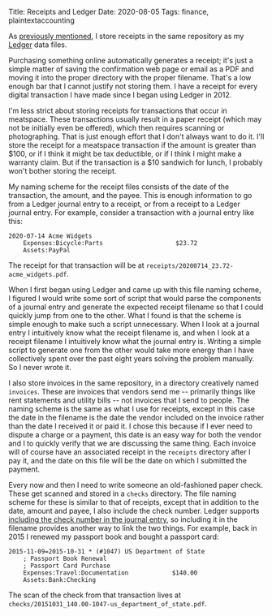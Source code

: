 Title: Receipts and Ledger
Date: 2020-08-05
Tags: finance, plaintextaccounting

As [previously mentioned](/2020/08/organizing-ledger/), I store receipts in the same repository as my [Ledger](https://www.ledger-cli.org/) data files.

Purchasing something online automatically generates a receipt; it's just a simple matter of saving the confirmation web page or email as a PDF and moving it into the proper directory with the proper filename. That's a low enough bar that I cannot justify not storing them. I have a receipt for every digital transaction I have made since I began using Ledger in 2012.

I'm less strict about storing receipts for transactions that occur in meatspace. These transactions usually result in a paper receipt (which may not be initially even be offered), which then requires scanning or photographing. That is just enough effort that I don't always want to do it. I'll store the receipt for a meatspace transaction if the amount is greater than $100, or if I think it might be tax deductible, or if I think I might make a warranty claim. But if the transaction is a $10 sandwich for lunch, I probably won't bother storing the receipt.

My naming scheme for the receipt files consists of the date of the transaction, the amount, and the payee. This is enough information to go from a Ledger journal entry to a receipt, or from a receipt to a Ledger journal entry. For example, consider a transaction with a journal entry like this:

    2020-07-14 Acme Widgets
        Expenses:Bicycle:Parts                    $23.72
        Assets:PayPal

The receipt for that transaction will be at `receipts/20200714_23.72-acme_widgets.pdf`.

When I first began using Ledger and came up with this file naming scheme, I figured I would write some sort of script that would parse the components of a journal entry and generate the expected receipt filename so that I could quickly jump from one to the other. What I found is that the scheme is simple enough to make such a script unnecessary. When I look at a journal entry I intuitively know what the receipt filename is, and when I look at a receipt filename I intuitively know what the journal entry is. Writing a simple script to generate one from the other would take more energy than I have collectively spent over the past eight years solving the problem manually. So I never wrote it.

I also store invoices in the same repository, in a directory creatively named `invoices`. These are invoices that vendors send me -- primarily things like rent statements and utility bills -- not invoices that I send to people. The naming scheme is the same as what I use for receipts, except in this case the date in the filename is the date the vendor included on the invoice rather than the date I received it or paid it. I chose this because if I ever need to dispute a charge or a payment, this date is an easy way for both the vendor and I to quickly verify that we are discussing the same thing. Each invoice will of course have an associated receipt in the `receipts` directory after I pay it, and the date on this file will be the date on which I submitted the payment.

Every now and then I need to write someone an old-fashioned paper check. These get scanned and stored in a `checks` directory. The file naming scheme for these is similar to that of receipts, except that in addition to the date, amount and payee, I also include the check number. Ledger supports [including the check number in the journal entry](https://www.ledger-cli.org/3.0/doc/ledger3.html#Codes), so including it in the filename provides another way to link the two things. For example, back in 2015 I renewed my passport book and bought a passport card:

    2015-11-09=2015-10-31 * (#1047) US Department of State
        ; Passport Book Renewal
        ; Passport Card Purchase
        Expenses:Travel:Documentation            $140.00
        Assets:Bank:Checking

The scan of the check from that transaction lives at `checks/20151031_140.00-1047-us_department_of_state.pdf`.

